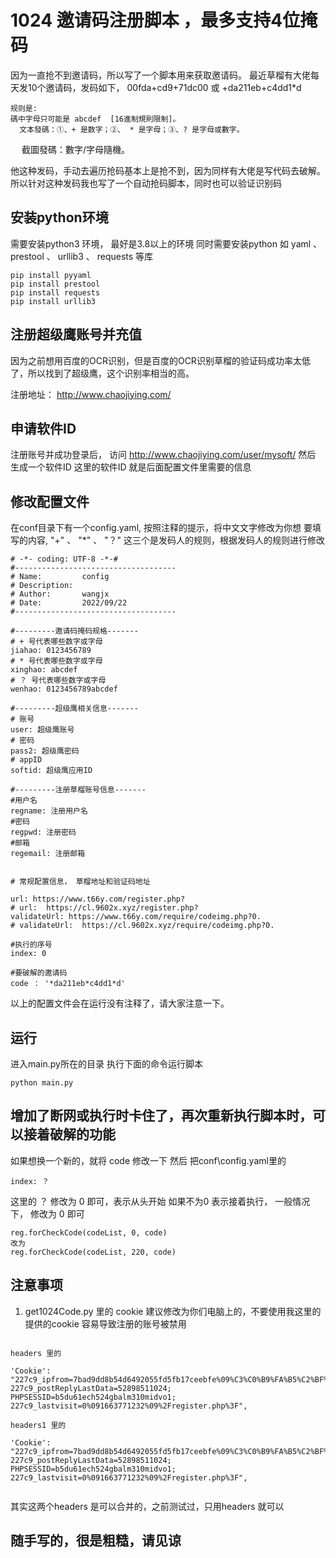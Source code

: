# 1024 邀请码注册脚本 ，最多支持4位掩码

因为一直抢不到邀请码，所以写了一个脚本用来获取邀请码。
最近草榴有大佬每天发10个邀请码，发码如下，
    00fda+cd9+71dc00 或  +da211eb+c4dd1*d 
    
    规则是:
    碼中字母只可能是 abcdef  [16進制規則限制]。
      文本發碼：①、+ 是数字；②、 * 是字母；③、? 是字母或數字。
　  截圖發碼：數字/字母隨機。

他这种发码，手动去遍历抢码基本上是抢不到，因为同样有大佬是写代码去破解。
所以针对这种发码我也写了一个自动抢码脚本，同时也可以验证识别码

## 安装python环境
需要安装python3 环境， 最好是3.8以上的环境
同时需要安装python 如 yaml 、prestool 、 urllib3 、 requests 等库
```
pip install pyyaml
pip install prestool
pip install requests
pip install urllib3
```


## 注册超级鹰账号并充值
因为之前想用百度的OCR识别，但是百度的OCR识别草榴的验证码成功率太低了，所以找到了超级鹰，这个识别率相当的高。

注册地址： http://www.chaojiying.com/

## 申请软件ID
注册账号并成功登录后， 
访问 http://www.chaojiying.com/user/mysoft/
然后 生成一个软件ID 这里的软件ID 就是后面配置文件里需要的信息


## 修改配置文件 
在conf目录下有一个config.yaml, 按照注释的提示，将中文文字修改为你想
要填写的内容, 
 "+" 、 "*" 、 "？" 这三个是发码人的规则，根据发码人的规则进行修改


```
# -*- coding: UTF-8 -*-#
#------------------------------------
# Name:         config
# Description:
# Author:       wangjx
# Date:         2022/09/22
#------------------------------------

#---------邀请码掩码规格-------
# + 号代表哪些数字或字母
jiahao: 0123456789
# * 号代表哪些数字或字母
xinghao: abcdef
# ？ 号代表哪些数字或字母
wenhao: 0123456789abcdef

#---------超级鹰相关信息-------
# 账号
user: 超级鹰账号
# 密码
pass2: 超级鹰密码
# appID
softid: 超级鹰应用ID

#---------注册草榴账号信息-------
#用户名
regname: 注册用户名
#密码
regpwd: 注册密码
#邮箱
regemail: 注册邮箱


# 常规配置信息， 草榴地址和验证码地址

url: https://www.t66y.com/register.php?
# url:  https://cl.9602x.xyz/register.php?
validateUrl: https://www.t66y.com/require/codeimg.php?0.
# validateUrl:  https://cl.9602x.xyz/require/codeimg.php?0.

#执行的序号
index: 0

#要破解的邀请码
code ： '*da211eb*c4dd1*d'
```
以上的配置文件会在运行没有注释了，请大家注意一下。


## 运行
进入main.py所在的目录
执行下面的命令运行脚本
```
python main.py  
```

## 增加了断网或执行时卡住了，再次重新执行脚本时，可以接着破解的功能

如果想换一个新的，就将 code 修改一下 然后 把conf\config.yaml里的
```angular2html
index: ？
```

这里的 ？ 修改为 0 即可，表示从头开始 如果不为0 表示接着执行，
一般情况下， 修改为 0 即可


```angular2html
reg.forCheckCode(codeList, 0, code)
改为
reg.forCheckCode(codeList, 220, code)
```

## 注意事项
1.  get1024Code.py 里的 cookie  建议修改为你们电脑上的，不要使用我这里的提供的cookie 
容易导致注册的账号被禁用
```angular2html

headers 里的

'Cookie': "227c9_ipfrom=7bad9dd8b54d6492055fd5fb17ceebfe%09%C3%C0%B9%FA%B5%C2%BF%CB%C8%F8%CB%B9%D6%DD; 227c9_postReplyLastData=52898511024; PHPSESSID=b5du61ech524gbalm310midvo1; 227c9_lastvisit=0%091663771232%09%2Fregister.php%3F",

headers1 里的

'Cookie': "227c9_ipfrom=7bad9dd8b54d6492055fd5fb17ceebfe%09%C3%C0%B9%FA%B5%C2%BF%CB%C8%F8%CB%B9%D6%DD; 227c9_postReplyLastData=52898511024; PHPSESSID=b5du61ech524gbalm310midvo1; 227c9_lastvisit=0%091663771232%09%2Fregister.php%3F",


```
其实这两个headers 是可以合并的，之前测试过，只用headers 就可以


## 随手写的，很是粗糙，请见谅

